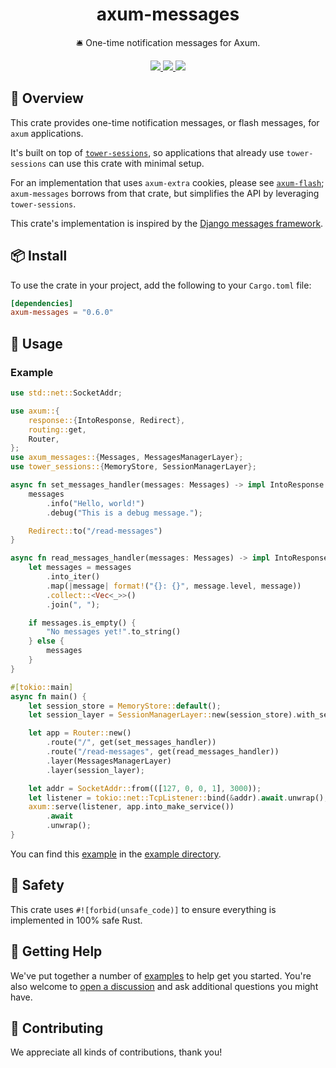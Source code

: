<h1 align="center">
    axum-messages
</h1>

<p align="center">
    🛎️ One-time notification messages for Axum.
</p>

<div align="center">
    <a href="https://crates.io/crates/axum-messages">
        <img src="https://img.shields.io/crates/v/axum-messages.svg" />
    </a>
    <a href="https://docs.rs/axum-messages">
        <img src="https://docs.rs/axum-messages/badge.svg" />
    </a>
    <a href="https://github.com/maxcountryman/axum-messages/actions/workflows/rust.yml">
        <img src="https://github.com/maxcountryman/axum-messages/actions/workflows/rust.yml/badge.svg" />
    </a>
</div>

## 🎨 Overview

This crate provides one-time notification messages, or flash messages, for `axum` applications.

It's built on top of [`tower-sessions`](https://github.com/maxcountryman/tower-sessions), so applications that already use `tower-sessions` can use this crate with minimal setup.

For an implementation that uses `axum-extra` cookies, please see [`axum-flash`](https://crates.io/crates/axum-flash); `axum-messages` borrows from that crate, but simplifies the API by leveraging `tower-sessions`.

This crate's implementation is inspired by the [Django messages framework](https://docs.djangoproject.com/en/5.0/ref/contrib/messages/).

## 📦 Install

To use the crate in your project, add the following to your `Cargo.toml` file:

```toml
[dependencies]
axum-messages = "0.6.0"
```

## 🤸 Usage

### Example

```rust
use std::net::SocketAddr;

use axum::{
    response::{IntoResponse, Redirect},
    routing::get,
    Router,
};
use axum_messages::{Messages, MessagesManagerLayer};
use tower_sessions::{MemoryStore, SessionManagerLayer};

async fn set_messages_handler(messages: Messages) -> impl IntoResponse {
    messages
        .info("Hello, world!")
        .debug("This is a debug message.");

    Redirect::to("/read-messages")
}

async fn read_messages_handler(messages: Messages) -> impl IntoResponse {
    let messages = messages
        .into_iter()
        .map(|message| format!("{}: {}", message.level, message))
        .collect::<Vec<_>>()
        .join(", ");

    if messages.is_empty() {
        "No messages yet!".to_string()
    } else {
        messages
    }
}

#[tokio::main]
async fn main() {
    let session_store = MemoryStore::default();
    let session_layer = SessionManagerLayer::new(session_store).with_secure(false);

    let app = Router::new()
        .route("/", get(set_messages_handler))
        .route("/read-messages", get(read_messages_handler))
        .layer(MessagesManagerLayer)
        .layer(session_layer);

    let addr = SocketAddr::from(([127, 0, 0, 1], 3000));
    let listener = tokio::net::TcpListener::bind(&addr).await.unwrap();
    axum::serve(listener, app.into_make_service())
        .await
        .unwrap();
}
```

You can find this [example][basic-example] in the [example directory][examples].

## 🦺 Safety

This crate uses `#![forbid(unsafe_code)]` to ensure everything is implemented in 100% safe Rust.

## 🛟 Getting Help

We've put together a number of [examples][examples] to help get you started. You're also welcome to [open a discussion](https://github.com/maxcountryman/axum-messages/discussions/new?category=q-a) and ask additional questions you might have.

## 👯 Contributing

We appreciate all kinds of contributions, thank you!

[basic-example]: https://github.com/maxcountryman/axum-messages/tree/main/examples/basic.rs
[examples]: https://github.com/maxcountryman/axum-messages/tree/main/examples

